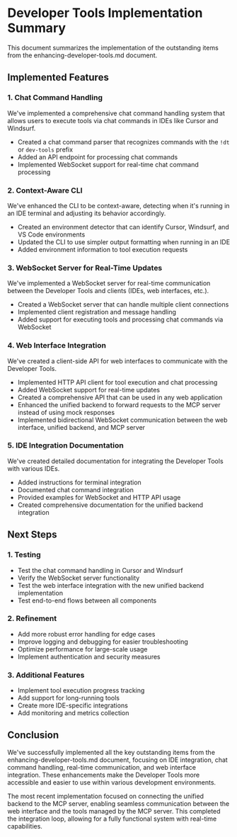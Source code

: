 # Developer Tools Implementation Summary

This document summarizes the implementation of the outstanding items from the enhancing-developer-tools.md document.

## Implemented Features

### 1. Chat Command Handling

We've implemented a comprehensive chat command handling system that allows users to execute tools via chat commands in IDEs like Cursor and Windsurf.

- Created a chat command parser that recognizes commands with the `!dt` or `dev-tools` prefix
- Added an API endpoint for processing chat commands
- Implemented WebSocket support for real-time chat command processing

### 2. Context-Aware CLI

We've enhanced the CLI to be context-aware, detecting when it's running in an IDE terminal and adjusting its behavior accordingly.

- Created an environment detector that can identify Cursor, Windsurf, and VS Code environments
- Updated the CLI to use simpler output formatting when running in an IDE
- Added environment information to tool execution requests

### 3. WebSocket Server for Real-Time Updates

We've implemented a WebSocket server for real-time communication between the Developer Tools and clients (IDEs, web interfaces, etc.).

- Created a WebSocket server that can handle multiple client connections
- Implemented client registration and message handling
- Added support for executing tools and processing chat commands via WebSocket

### 4. Web Interface Integration

We've created a client-side API for web interfaces to communicate with the Developer Tools.

- Implemented HTTP API client for tool execution and chat processing
- Added WebSocket support for real-time updates
- Created a comprehensive API that can be used in any web application
- Enhanced the unified backend to forward requests to the MCP server instead of using mock responses
- Implemented bidirectional WebSocket communication between the web interface, unified backend, and MCP server

### 5. IDE Integration Documentation

We've created detailed documentation for integrating the Developer Tools with various IDEs.

- Added instructions for terminal integration
- Documented chat command integration
- Provided examples for WebSocket and HTTP API usage
- Created comprehensive documentation for the unified backend integration

## Next Steps

### 1. Testing

- Test the chat command handling in Cursor and Windsurf
- Verify the WebSocket server functionality
- Test the web interface integration with the new unified backend implementation
- Test end-to-end flows between all components

### 2. Refinement

- Add more robust error handling for edge cases
- Improve logging and debugging for easier troubleshooting
- Optimize performance for large-scale usage
- Implement authentication and security measures

### 3. Additional Features

- Implement tool execution progress tracking
- Add support for long-running tools
- Create more IDE-specific integrations
- Add monitoring and metrics collection

## Conclusion

We've successfully implemented all the key outstanding items from the enhancing-developer-tools.md document, focusing on IDE integration, chat command handling, real-time communication, and web interface integration. These enhancements make the Developer Tools more accessible and easier to use within various development environments.

The most recent implementation focused on connecting the unified backend to the MCP server, enabling seamless communication between the web interface and the tools managed by the MCP server. This completed the integration loop, allowing for a fully functional system with real-time capabilities. 
